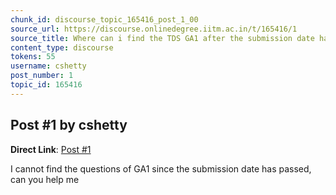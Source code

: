 ```yaml
---
chunk_id: discourse_topic_165416_post_1_00
source_url: https://discourse.onlinedegree.iitm.ac.in/t/165416/1
source_title: Where can i find the TDS GA1 after the submission date has passed?
content_type: discourse
tokens: 55
username: cshetty
post_number: 1
topic_id: 165416
---
```


## Post #1 by cshetty

**Direct Link**: [Post #1](https://discourse.onlinedegree.iitm.ac.in/t/165416/1)

I cannot find the questions of GA1 since the submission date has passed, can you help me
